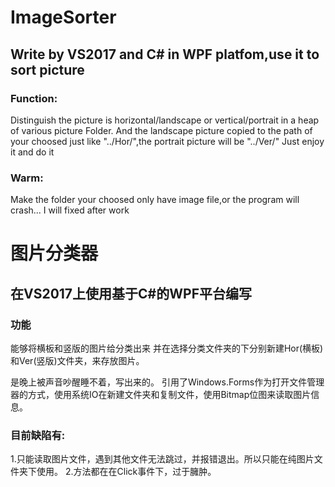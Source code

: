 # ImageSorter
## Write by VS2017 and C# in WPF platfom,use it to sort picture
### Function:
  Distinguish the picture is horizontal/landscape or vertical/portrait in a heap of various picture Folder.
  And the landscape picture copied to the path of your choosed just like "../Hor/",the portrait picture will be "../Ver/"
  Just enjoy it and do it
### Warm:
  Make the folder your choosed only have image file,or the program will crash...
  I will fixed after work 

# 图片分类器
## 在VS2017上使用基于C#的WPF平台编写
### 功能
能够将横板和竖版的图片给分类出来
并在选择分类文件夹的下分别新建Hor(横板)和Ver(竖版)文件夹，来存放图片。

是晚上被声音吵醒睡不着，写出来的。
引用了Windows.Forms作为打开文件管理器的方式，使用系统IO在新建文件夹和复制文件，使用Bitmap位图来读取图片信息。
### 目前缺陷有:
1.只能读取图片文件，遇到其他文件无法跳过，并报错退出。所以只能在纯图片文件夹下使用。
2.方法都在在Click事件下，过于臃肿。

